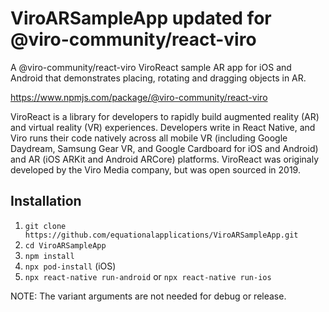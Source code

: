 # ViroARSampleApp updated for @viro-community/react-viro

A @viro-community/react-viro ViroReact sample AR app for iOS and Android that demonstrates placing, rotating and dragging objects in AR.

https://www.npmjs.com/package/@viro-community/react-viro

ViroReact is a library for developers to rapidly build augmented reality (AR) and virtual reality (VR) experiences. Developers write in React Native, and Viro runs their code natively across all mobile VR (including Google Daydream, Samsung Gear VR, and Google Cardboard for iOS and Android) and AR (iOS ARKit and Android ARCore) platforms. ViroReact was originaly developed by the Viro Media company, but was open sourced in 2019.

## Installation

1. `git clone https://github.com/equationalapplications/ViroARSampleApp.git`
2. `cd ViroARSampleApp`
3. `npm install`
4. `npx pod-install` (iOS)
5. `npx react-native run-android` or `npx react-native run-ios`

NOTE: The variant arguments are not needed for debug or release.

